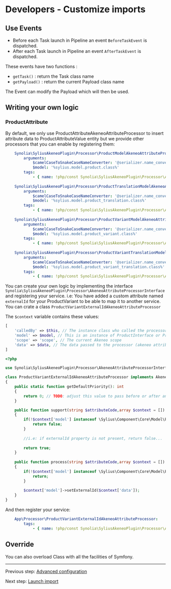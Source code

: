 # Developers - Customize imports

## Use Events

* Before each Task launch in Pipeline an event `BeforeTaskEvent` is dispatched.
* After each Task launch in Pipeline an event `AfterTaskEvent` is dispatched.

These events have two functions :
* `getTask()` : return the Task class name
* `getPayload()` : return the current Payload class name

The Event can modify the Payload which will then be used.

## Writing your own logic
### ProductAttribute 
By default, we only use ProductAttributeAkeneoAttributeProcessor to insert attribute data to ProductAttributeValue entity but we provide other processors that you can enable by registering them:

```yaml
    Synolia\SyliusAkeneoPlugin\Processor\ProductModelAkeneoAttributeProcessor:
        arguments:
            $camelCaseToSnakeCaseNameConverter: '@serializer.name_converter.camel_case_to_snake_case'
            $model: '%sylius.model.product.class%'
        tags:
            - { name: !php/const Synolia\SyliusAkeneoPlugin\Processor\AkeneoAttributeProcessorInterface::TAG_ID }
    
    Synolia\SyliusAkeneoPlugin\Processor\ProductTranslationModelAkeneoAttributeProcessor:
        arguments:
            $camelCaseToSnakeCaseNameConverter: '@serializer.name_converter.camel_case_to_snake_case'
            $model: '%sylius.model.product_translation.class%'
        tags:
            - { name: !php/const Synolia\SyliusAkeneoPlugin\Processor\AkeneoAttributeProcessorInterface::TAG_ID }
    
    Synolia\SyliusAkeneoPlugin\Processor\ProductVariantModelAkeneoAttributeProcessor:
        arguments:
            $camelCaseToSnakeCaseNameConverter: '@serializer.name_converter.camel_case_to_snake_case'
            $model: '%sylius.model.product_variant.class%'
        tags:
            - { name: !php/const Synolia\SyliusAkeneoPlugin\Processor\AkeneoAttributeProcessorInterface::TAG_ID }
    
    Synolia\SyliusAkeneoPlugin\Processor\ProductVariantTranslationModelAkeneoAttributeProcessor:
        arguments:
            $camelCaseToSnakeCaseNameConverter: '@serializer.name_converter.camel_case_to_snake_case'
            $model: '%sylius.model.product_variant_translation.class%'
        tags:
            - { name: !php/const Synolia\SyliusAkeneoPlugin\Processor\AkeneoAttributeProcessorInterface::TAG_ID }
```

You can create your own logic by implementing the interface `Synolia\SyliusAkeneoPlugin\Processor\AkeneoAttributeProcessorInterface` and registering your service.
i.e: 
You have added a custom attribute named `externalId` for your ProductVariant to be able to map it to another service.
You can crate a class `ProductVariantExternalIdAkeneoAttributeProcessor`

The `$context` variable contains these values:
```php
[
    'calledBy' => $this, // The instance class who called the processor
    'model' => $model, // This is an instance of ProductInterface or ProductVariantInterface
    'scope' => 'scope', // The current Akeneo scope
    'data' => $data, // The data passed to the processor (akeneo attribute values)
]
```

```php
<?php

use Synolia\SyliusAkeneoPlugin\Processor\AkeneoAttributeProcessorInterface;

class ProductVariantExternalIdAkeneoAttributeProcessor implements AkeneoAttributeProcessorInterface
{
    public static function getDefaultPriority(): int
    {
        return 0; // TODO: adjust this value to pass before or after another processor
    }

    public function support(string $attributeCode,array $context = []) : bool
    {
        if(!$context['model'] instanceof \Sylius\Component\Core\Model\ProductVariantInterface) {
            return false;
        }
        
        //i.e: if externalId property is not present, return false...
        
        return true;
    }
    
    public function process(string $attributeCode,array $context = []) : void
    {
        if(!$context['model'] instanceof \Sylius\Component\Core\Model\ProductVariantInterface) {
            return;
        }
    
        $context['model']->setExternalId($context['data']);
    }
}
```

And then register your service:

```yaml
    App\Processor\ProductVariantExternalIdAkeneoAttributeProcessor:
        tags:
            - { name: !php/const Synolia\SyliusAkeneoPlugin\Processor\AkeneoAttributeProcessorInterface::TAG_ID }
```


## Override

You can also overload Class with all the facilities of Symfony.

---

Previous step: [Advanced configuration](CONFIGURE_DETAIL.md)

Next step: [Launch import](LAUNCH.md)
